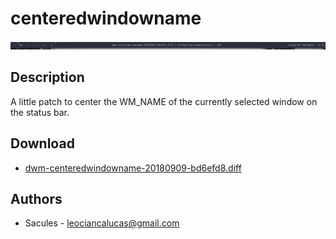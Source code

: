 centeredwindowname
==================

[![Screenshot](dwm-centeredwindowname.png)](dwm-centeredwindowname.png)

Description
-----------
A little patch to center the WM\_NAME of the currently selected window on the
status bar.


Download
--------
* [dwm-centeredwindowname-20180909-bd6efd8.diff](dwm-centeredwindowname-20180909-bd6efd8.diff)

Authors
-------
* Sacules - <leociancalucas@gmail.com>
